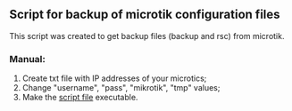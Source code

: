 ## Script for backup of microtik configuration files
This script was created to get backup files (backup and rsc) from microtik.

### Manual:
1. Create txt file with IP addresses of your microtics;
2. Change "username", "pass", "mikrotik", "tmp" values;
3. Make the [script file](https://github.com/Technoraul/mikrotik/tree/master/mikrotik%20backup.sh) executable.

